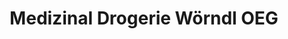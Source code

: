 ---
title: "Medizinal Drogerie Wörndl OEG"
url: /salzburg/medizinal-drogerie-woerndl-oeg/
shop: Drogerie
---